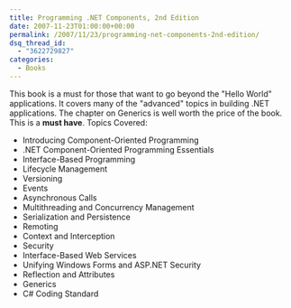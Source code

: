 ```yaml
---
title: Programming .NET Components, 2nd Edition
date: 2007-11-23T01:00:00+00:00
permalink: /2007/11/23/programming-net-components-2nd-edition/
dsq_thread_id:
  - "3622729827"
categories:
  - Books
---
```

This book is a must for those that want to go beyond the "Hello World" applications. It covers many of the "advanced" topics in building .NET applications. The chapter on Generics is well worth the price of the book. This is a **must have**. Topics Covered:

* Introducing Component-Oriented Programming
* .NET Component-Oriented Programming Essentials
* Interface-Based Programming
* Lifecycle Management
* Versioning
* Events
* Asynchronous Calls
* Multithreading and Concurrency Management
* Serialization and Persistence
* Remoting
* Context and Interception
* Security
* Interface-Based Web Services
* Unifying Windows Forms and ASP.NET Security
* Reflection and Attributes
* Generics
* C# Coding Standard